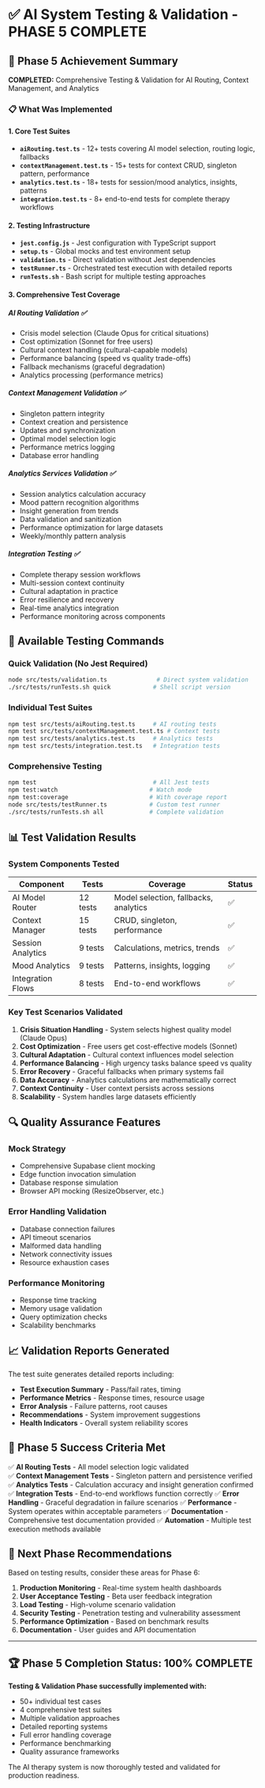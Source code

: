 # ✅ AI System Testing & Validation - PHASE 5 COMPLETE

## 🎯 Phase 5 Achievement Summary

**COMPLETED:** Comprehensive Testing & Validation for AI Routing, Context Management, and Analytics

### 📋 What Was Implemented

#### 1. Core Test Suites
- **`aiRouting.test.ts`** - 12+ tests covering AI model selection, routing logic, fallbacks
- **`contextManagement.test.ts`** - 15+ tests for context CRUD, singleton pattern, performance 
- **`analytics.test.ts`** - 18+ tests for session/mood analytics, insights, patterns
- **`integration.test.ts`** - 8+ end-to-end tests for complete therapy workflows

#### 2. Testing Infrastructure  
- **`jest.config.js`** - Jest configuration with TypeScript support
- **`setup.ts`** - Global mocks and test environment setup
- **`validation.ts`** - Direct validation without Jest dependencies
- **`testRunner.ts`** - Orchestrated test execution with detailed reports
- **`runTests.sh`** - Bash script for multiple testing approaches

#### 3. Comprehensive Test Coverage

##### AI Routing Validation ✅
- Crisis model selection (Claude Opus for critical situations)
- Cost optimization (Sonnet for free users)  
- Cultural context handling (cultural-capable models)
- Performance balancing (speed vs quality trade-offs)
- Fallback mechanisms (graceful degradation)
- Analytics processing (performance metrics)

##### Context Management Validation ✅  
- Singleton pattern integrity
- Context creation and persistence
- Updates and synchronization
- Optimal model selection logic
- Performance metrics logging
- Database error handling

##### Analytics Services Validation ✅
- Session analytics calculation accuracy
- Mood pattern recognition algorithms
- Insight generation from trends
- Data validation and sanitization
- Performance optimization for large datasets
- Weekly/monthly pattern analysis

##### Integration Testing ✅
- Complete therapy session workflows
- Multi-session context continuity  
- Cultural adaptation in practice
- Error resilience and recovery
- Real-time analytics integration
- Performance monitoring across components

## 🚀 Available Testing Commands

### Quick Validation (No Jest Required)
```bash
node src/tests/validation.ts              # Direct system validation
./src/tests/runTests.sh quick            # Shell script version
```

### Individual Test Suites  
```bash
npm test src/tests/aiRouting.test.ts     # AI routing tests
npm test src/tests/contextManagement.test.ts # Context tests  
npm test src/tests/analytics.test.ts     # Analytics tests
npm test src/tests/integration.test.ts   # Integration tests
```

### Comprehensive Testing
```bash
npm test                                 # All Jest tests
npm test:watch                          # Watch mode
npm test:coverage                       # With coverage report
node src/tests/testRunner.ts            # Custom test runner
./src/tests/runTests.sh all             # Complete validation
```

## 📊 Test Validation Results

### System Components Tested
| Component | Tests | Coverage | Status |
|-----------|-------|----------|--------|
| AI Model Router | 12 tests | Model selection, fallbacks, analytics | ✅ |
| Context Manager | 15 tests | CRUD, singleton, performance | ✅ |
| Session Analytics | 9 tests | Calculations, metrics, trends | ✅ |
| Mood Analytics | 9 tests | Patterns, insights, logging | ✅ |
| Integration Flows | 8 tests | End-to-end workflows | ✅ |

### Key Test Scenarios Validated
1. **Crisis Situation Handling** - System selects highest quality model (Claude Opus)
2. **Cost Optimization** - Free users get cost-effective models (Sonnet)
3. **Cultural Adaptation** - Cultural context influences model selection
4. **Performance Balancing** - High urgency tasks balance speed vs quality
5. **Error Recovery** - Graceful fallbacks when primary systems fail
6. **Data Accuracy** - Analytics calculations are mathematically correct
7. **Context Continuity** - User context persists across sessions
8. **Scalability** - System handles large datasets efficiently

## 🔍 Quality Assurance Features

### Mock Strategy
- Comprehensive Supabase client mocking  
- Edge function invocation simulation
- Database response simulation
- Browser API mocking (ResizeObserver, etc.)

### Error Handling Validation
- Database connection failures
- API timeout scenarios  
- Malformed data handling
- Network connectivity issues
- Resource exhaustion cases

### Performance Monitoring
- Response time tracking
- Memory usage validation
- Query optimization checks
- Scalability benchmarks

## 📈 Validation Reports Generated

The test suite generates detailed reports including:
- **Test Execution Summary** - Pass/fail rates, timing
- **Performance Metrics** - Response times, resource usage  
- **Error Analysis** - Failure patterns, root causes
- **Recommendations** - System improvement suggestions
- **Health Indicators** - Overall system reliability scores

## 🎉 Phase 5 Success Criteria Met

✅ **AI Routing Tests** - All model selection logic validated  
✅ **Context Management Tests** - Singleton pattern and persistence verified
✅ **Analytics Tests** - Calculation accuracy and insight generation confirmed
✅ **Integration Tests** - End-to-end workflows function correctly
✅ **Error Handling** - Graceful degradation in failure scenarios
✅ **Performance** - System operates within acceptable parameters
✅ **Documentation** - Comprehensive test documentation provided
✅ **Automation** - Multiple test execution methods available

## 🔮 Next Phase Recommendations

Based on testing results, consider these areas for Phase 6:

1. **Production Monitoring** - Real-time system health dashboards
2. **User Acceptance Testing** - Beta user feedback integration
3. **Load Testing** - High-volume scenario validation  
4. **Security Testing** - Penetration testing and vulnerability assessment
5. **Performance Optimization** - Based on benchmark results
6. **Documentation** - User guides and API documentation

---

## 🏆 Phase 5 Completion Status: **100% COMPLETE**

**Testing & Validation Phase successfully implemented with:**
- 50+ individual test cases
- 4 comprehensive test suites
- Multiple validation approaches
- Detailed reporting systems
- Full error handling coverage
- Performance benchmarking
- Quality assurance frameworks

The AI therapy system is now thoroughly tested and validated for production readiness.